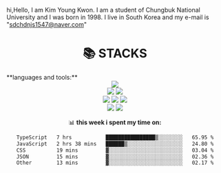 hi,Hello, I am Kim Young Kwon. I am a student of Chungbuk National University and I was born in 1998. I live in South Korea and my e-mail is "sdchdnjs1547@naver.com"

<div align=center><h1>📚 STACKS</h1></div>
**languages and tools:**  
<div align=center> 
<img src="https://img.shields.io/badge/java-007396?style=for-the-badge&logo=java&logoColor=white"><br>
<img src="https://img.shields.io/badge/python-3776AB?style=for-the-badge&logo=python&logoColor=white">
<img src="https://img.shields.io/badge/html5-E34F26?style=for-the-badge&logo=html5&logoColor=white"><br>
<img src="https://img.shields.io/badge/css-1572B6?style=for-the-badge&logo=css3&logoColor=white">
<img src="https://img.shields.io/badge/javascript-F7DF1E?style=for-the-badge&logo=javascript&logoColor=black">
<img src="https://img.shields.io/badge/linux-FCC624?style=for-the-badge&logo=linux&logoColor=black"><br>
<img src="https://img.shields.io/badge/github-181717?style=for-the-badge&logo=github&logoColor=white">
<img src="https://img.shields.io/badge/git-F05032?style=for-the-badge&logo=git&logoColor=white"><br>

📊 **this week i spent my time on:**
<!--START_SECTION:waka-->

```txt
TypeScript   7 hrs           ████████████████▒░░░░░░░░   65.95 %
JavaScript   2 hrs 38 mins   ██████▒░░░░░░░░░░░░░░░░░░   24.80 %
CSS          19 mins         ▓░░░░░░░░░░░░░░░░░░░░░░░░   03.04 %
JSON         15 mins         ▓░░░░░░░░░░░░░░░░░░░░░░░░   02.36 %
Other        13 mins         ▓░░░░░░░░░░░░░░░░░░░░░░░░   02.17 %
```

<!--END_SECTION:waka-->



